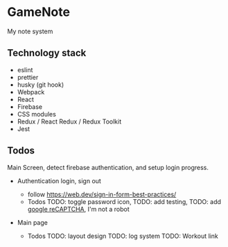 # GameNote

My note system

## Technology stack

- eslint
- prettier
- husky (git hook)
- Webpack
- React
- Firebase
- CSS modules
- Redux / React Redux / Redux Toolkit
- Jest

## Todos

Main Screen, detect firebase authentication, and setup login progress.

- Authentication login, sign out

  - follow https://web.dev/sign-in-form-best-practices/
  - Todos
    TODO: toggle password icon,
    TODO: add testing,
    TODO: add [google reCAPTCHA](https://support.google.com/recaptcha/?hl=en), I'm not a robot

- Main page
  - Todos
    TODO: layout design
    TODO: log system
    TODO: Workout link

